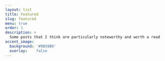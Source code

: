 ```yaml
---
layout: list
title: Featured
slug: featured
menu: true
order: 1
description: >
  Some posts that I think are particularly noteworthy and worth a read if you don't want to read every post on this site.
accent_image:
  background: '#9B59B6'
  overlay:    false
---
```

